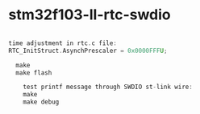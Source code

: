 # stm32f103-ll-rtc-swdio

``` h

time adjustment in rtc.c file:
RTC_InitStruct.AsynchPrescaler = 0x0000FFFU;

  make
  make flash
```

``` h
    test printf message through SWDIO st-link wire:
    make 
    make debug
```
